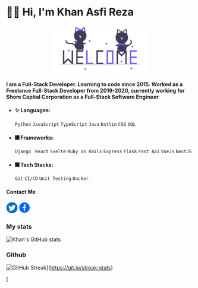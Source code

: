# 🙋‍♂️ Hi, I'm Khan Asfi Reza


<div align="center">
    <img src="./welcome.gif" alt="drawing" width="50%"/>
</div>    

#### I am a Full-Stack Developer. Learning to code since 2015. Worked as a Freelance Full-Stack Developer from 2019-2020, currently working for Shore Capital Corporation as a Full-Stack Software Engineer

- #### ✨ Languages: 
    ` Python `  ` JavaScript `  ` TypeScript `  ` Java `  ` Kotlin `  ` CSS `  ` SQL `
- #### 🎆 Frameworks: 
   ` Django `  ` React`  ` Svelte `  ` Ruby on Rails `  ` Express `  ` Flask `  ` Fast Api `  ` VueJs ` ` NextJS `
- #### 🎆 Tech Stacks:   
   ` Git `  ` CI/CD `  ` Unit Testing ` ` Docker ` 


#### Contact Me
   <a href="https://www.twitter.com/KhanAsfiReza"><img src="./twitter.png" alt="drawing" width="30"/></a>
   <a href="https://www.facebook.com/khanasfirezapranto10"><img src="./fab.png" alt="drawing" width="30"/></a>

### My stats
![Khan's GitHub stats](https://github-readme-stats.vercel.app/api?username=khan-asfi-reza&show_icons=true&theme=radical)

### Github
![GitHub Streak](http://github-readme-streak-stats.herokuapp.com?user=khan-asfi-reza&theme=dark&date_format=j%20M%5B%20Y%5D)](https://git.io/streak-stats)

<!---
khan-asfi-reza/khan-asfi-reza is a ✨ special ✨ repository because its `README.md` (this file) appears on your GitHub profile.
You can click the Preview link to take a look at your changes.
--->
[
